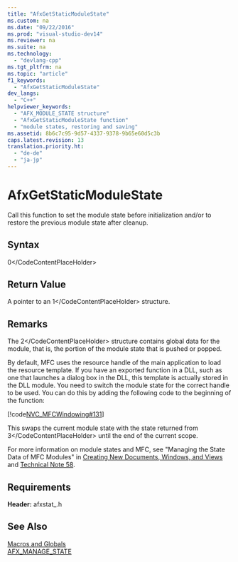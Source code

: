 ```yaml
---
title: "AfxGetStaticModuleState"
ms.custom: na
ms.date: "09/22/2016"
ms.prod: "visual-studio-dev14"
ms.reviewer: na
ms.suite: na
ms.technology: 
  - "devlang-cpp"
ms.tgt_pltfrm: na
ms.topic: "article"
f1_keywords: 
  - "AfxGetStaticModuleState"
dev_langs: 
  - "C++"
helpviewer_keywords: 
  - "AFX_MODULE_STATE structure"
  - "AfxGetStaticModuleState function"
  - "module states, restoring and saving"
ms.assetid: 8b6c7c95-9d57-4337-9378-9b65e60d5c3b
caps.latest.revision: 13
translation.priority.ht: 
  - "de-de"
  - "ja-jp"
---
```

# AfxGetStaticModuleState
Call this function to set the module state before initialization and/or to restore the previous module state after cleanup.  
  
## Syntax  
  
<CodeContentPlaceHolder>0\</CodeContentPlaceHolder>  
## Return Value  
 A pointer to an <CodeContentPlaceHolder>1\</CodeContentPlaceHolder> structure.  
  
## Remarks  
 The <CodeContentPlaceHolder>2\</CodeContentPlaceHolder> structure contains global data for the module, that is, the portion of the module state that is pushed or popped.  
  
 By default, MFC uses the resource handle of the main application to load the resource template. If you have an exported function in a DLL, such as one that launches a dialog box in the DLL, this template is actually stored in the DLL module. You need to switch the module state for the correct handle to be used. You can do this by adding the following code to the beginning of the function:  
  
 [!code[NVC_MFCWindowing#131](../vs140/codesnippet/CPP/afxgetstaticmodulestate_1.cpp)]  
  
 This swaps the current module state with the state returned from <CodeContentPlaceHolder>3\</CodeContentPlaceHolder> until the end of the current scope.  
  
 For more information on module states and MFC, see "Managing the State Data of MFC Modules" in [Creating New Documents, Windows, and Views](../vs140/creating-new-documents--windows--and-views.md) and [Technical Note 58](../vs140/tn058--mfc-module-state-implementation.md).  
  
## Requirements  
 **Header:** afxstat_.h  
  
## See Also  
 [Macros and Globals](../vs140/mfc-macros-and-globals.md)   
 [AFX_MANAGE_STATE](../vs140/afx_manage_state.md)